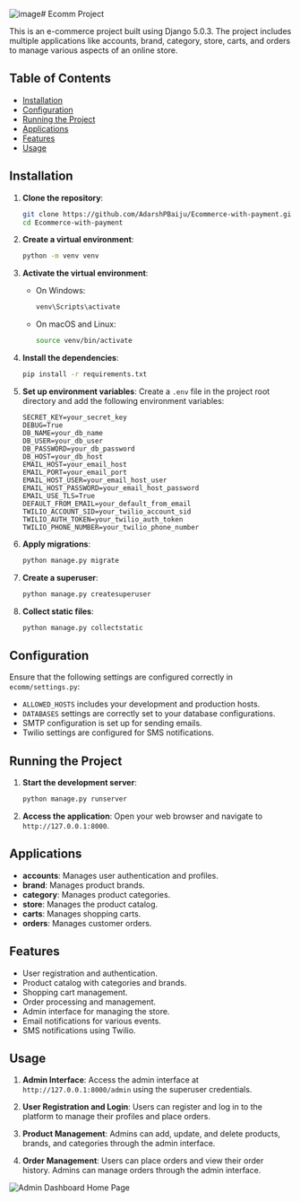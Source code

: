 ![image](https://github.com/AdarshPBaiju/Ecommerce-with-payment/assets/161452962/58e1524c-f451-40a1-9986-dd9ace60c464)# Ecomm Project



This is an e-commerce project built using Django 5.0.3. The project includes multiple applications like accounts, brand, category, store, carts, and orders to manage various aspects of an online store.

## Table of Contents

- [Installation](#installation)
- [Configuration](#configuration)
- [Running the Project](#running-the-project)
- [Applications](#applications)
- [Features](#features)
- [Usage](#usage)

## Installation

1. **Clone the repository**:
    ```bash
    git clone https://github.com/AdarshPBaiju/Ecommerce-with-payment.git
    cd Ecommerce-with-payment
    ```

2. **Create a virtual environment**:
    ```bash
    python -m venv venv
    ```

3. **Activate the virtual environment**:
    - On Windows:
        ```bash
        venv\Scripts\activate
        ```
    - On macOS and Linux:
        ```bash
        source venv/bin/activate
        ```

4. **Install the dependencies**:
    ```bash
    pip install -r requirements.txt
    ```

5. **Set up environment variables**:
    Create a `.env` file in the project root directory and add the following environment variables:
    ```plaintext
    SECRET_KEY=your_secret_key
    DEBUG=True
    DB_NAME=your_db_name
    DB_USER=your_db_user
    DB_PASSWORD=your_db_password
    DB_HOST=your_db_host
    EMAIL_HOST=your_email_host
    EMAIL_PORT=your_email_port
    EMAIL_HOST_USER=your_email_host_user
    EMAIL_HOST_PASSWORD=your_email_host_password
    EMAIL_USE_TLS=True
    DEFAULT_FROM_EMAIL=your_default_from_email
    TWILIO_ACCOUNT_SID=your_twilio_account_sid
    TWILIO_AUTH_TOKEN=your_twilio_auth_token
    TWILIO_PHONE_NUMBER=your_twilio_phone_number
    ```

6. **Apply migrations**:
    ```bash
    python manage.py migrate
    ```

7. **Create a superuser**:
    ```bash
    python manage.py createsuperuser
    ```

8. **Collect static files**:
    ```bash
    python manage.py collectstatic
    ```

## Configuration

Ensure that the following settings are configured correctly in `ecomm/settings.py`:

- `ALLOWED_HOSTS` includes your development and production hosts.
- `DATABASES` settings are correctly set to your database configurations.
- SMTP configuration is set up for sending emails.
- Twilio settings are configured for SMS notifications.

## Running the Project

1. **Start the development server**:
    ```bash
    python manage.py runserver
    ```

2. **Access the application**:
    Open your web browser and navigate to `http://127.0.0.1:8000`.

## Applications

- **accounts**: Manages user authentication and profiles.
- **brand**: Manages product brands.
- **category**: Manages product categories.
- **store**: Manages the product catalog.
- **carts**: Manages shopping carts.
- **orders**: Manages customer orders.

## Features

- User registration and authentication.
- Product catalog with categories and brands.
- Shopping cart management.
- Order processing and management.
- Admin interface for managing the store.
- Email notifications for various events.
- SMS notifications using Twilio.

## Usage

1. **Admin Interface**:
    Access the admin interface at `http://127.0.0.1:8000/admin` using the superuser credentials.

2. **User Registration and Login**:
    Users can register and log in to the platform to manage their profiles and place orders.

3. **Product Management**:
    Admins can add, update, and delete products, brands, and categories through the admin interface.

4. **Order Management**:
    Users can place orders and view their order history. Admins can manage orders through the admin interface.

![Admin Dashboard](https://media.licdn.com/dms/image/D562DAQFFFbHf26pjhg/profile-treasury-image-shrink_1920_1920/0/1712985491525?e=1717592400&v=beta&t=NRnPXy1wc42M0a5rK6-BdkjEEo0NJL4rKVnXP7sIHLk)
Home Page
